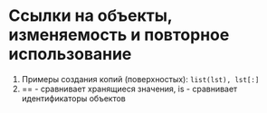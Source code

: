 # Ссылки на объекты, изменяемость и повторное использование

1. Примеры создания копий (поверхностых): `list(lst), lst[:]`
2. == - сравнивает хранящиеся значения, is - сравнивает идентификаторы объектов
